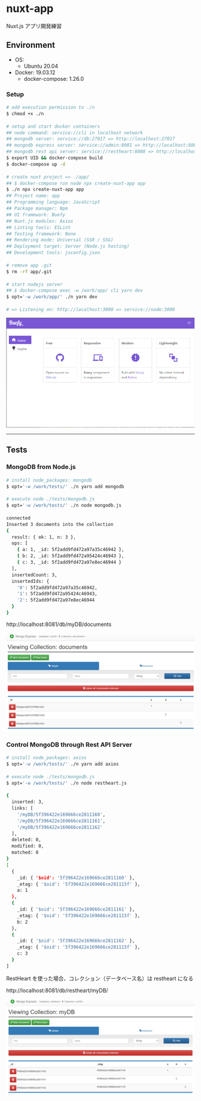 # nuxt-app

Nuxt.js アプリ開発練習

## Environment

- OS:
    - Ubuntu 20.04
- Docker: 19.03.12
    - docker-compose: 1.26.0

### Setup
```bash
# add execution permission to ./n
$ chmod +x ./n

# setup and start docker containers
## node command: service://cli in localhost network
## mongodb server: service://db:27017 => http://localhost:27017
## mongodb express server: service://admin:8081 => http://localhost:8081
## mongodb rest api server: service://restheart:8080 => http://localhost:8080
$ export UID && docker-compose build
$ docker-compose up -d

# create nuxt project => ./app/
## $ docker-compose run node npx create-nuxt-app app
$ ./n npx create-nuxt-app app
## Project name: app
## Programming language: JavaScript
## Package manager: Npm
## UI framework: Buefy
## Nuxt.js modules: Axios
## Linting tools: ESLint
## Testing framework: None
## Rendering mode: Universal (SSR / SSG)
## Deployment target: Server (Node.js hosting)
## Development tools: jsconfig.json

# remove app .git
$ rm -rf app/.git

# start nodejs server
## $ docker-compose exec -w /work/app/ cli yarn dev
$ opt='-w /work/app/' ./n yarn dev

# => Listening on: http://localhost:3000 => service://node:3000
```

![buefy-nuxt-start.png](./img/buefy-nuxt-start.png)

***

## Tests

### MongoDB from Node.js
```bash
# install node_packages: mongodb
$ opt='-w /work/tests/' ./n yarn add mongodb

# execute node ./tests/mongodb.js
$ opt='-w /work/tests/' ./n node mongodb.js

connected
Inserted 3 documents into the collection
{
  result: { ok: 1, n: 3 },
  ops: [
    { a: 1, _id: 5f2add9fd472a97a35c46942 },
    { b: 2, _id: 5f2add9fd472a95424c46943 },
    { c: 3, _id: 5f2add9fd472a97e8ec46944 }
  ],
  insertedCount: 3,
  insertedIds: {
    '0': 5f2add9fd472a97a35c46942,
    '1': 5f2add9fd472a95424c46943,
    '2': 5f2add9fd472a97e8ec46944
  }
}
```

http://localhost:8081/db/myDB/documents

![mongodb.png](./tests/img/mongodb.png)

### Control MongoDB through Rest API Server
```bash
# install node_packages: axios
$ opt='-w /work/tests/' ./n yarn add axios

# execute node ./tests/mongodb.js
$ opt='-w /work/tests/' ./n node restheart.js

{
  inserted: 3,
  links: [
    '/myDB/5f396422e169666ce2811160',
    '/myDB/5f396422e169666ce2811161',
    '/myDB/5f396422e169666ce2811162'
  ],
  deleted: 0,
  modified: 0,
  matched: 0
}
[
  {
    _id: { '$oid': '5f396422e169666ce2811160' },
    _etag: { '$oid': '5f396422e169666ce281115f' },
    a: 1
  },
  {
    _id: { '$oid': '5f396422e169666ce2811161' },
    _etag: { '$oid': '5f396422e169666ce281115f' },
    b: 2
  },
  {
    _id: { '$oid': '5f396422e169666ce2811162' },
    _etag: { '$oid': '5f396422e169666ce281115f' },
    c: 3
  }
]
```

RestHeart を使った場合、コレクション（データベース名）は restheart になる

http://localhost:8081/db/restheart/myDB/

![restheart.png](./tests/img/restheart.png)
